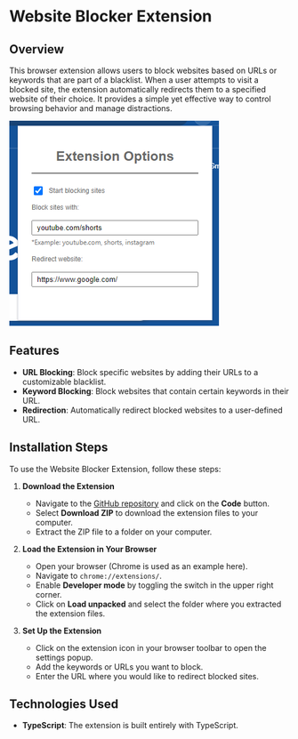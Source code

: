 # Website Blocker Extension

## Overview
This browser extension allows users to block websites based on URLs or keywords that are part of a blacklist. When a user attempts to visit a blocked site, the extension automatically redirects them to a specified website of their choice. It provides a simple yet effective way to control browsing behavior and manage distractions.

![alt text](extension_image.png)

## Features
- **URL Blocking**: Block specific websites by adding their URLs to a customizable blacklist.
- **Keyword Blocking**: Block websites that contain certain keywords in their URL.
- **Redirection**: Automatically redirect blocked websites to a user-defined URL.

## Installation Steps
To use the Website Blocker Extension, follow these steps:

1. **Download the Extension**
   - Navigate to the [GitHub repository](https://github.com/TarcisioBueno/site-blocker-browser-extension) and click on the **Code** button.
   - Select **Download ZIP** to download the extension files to your computer.
   - Extract the ZIP file to a folder on your computer.

2. **Load the Extension in Your Browser**
   - Open your browser (Chrome is used as an example here).
   - Navigate to `chrome://extensions/`.
   - Enable **Developer mode** by toggling the switch in the upper right corner.
   - Click on **Load unpacked** and select the folder where you extracted the extension files.

3. **Set Up the Extension**
   - Click on the extension icon in your browser toolbar to open the settings popup.
   - Add the keywords or URLs you want to block.
   - Enter the URL where you would like to redirect blocked sites.

## Technologies Used
- **TypeScript**: The extension is built entirely with TypeScript.
